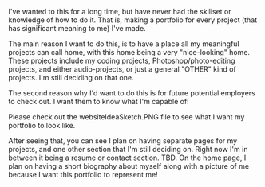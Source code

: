 I've wanted to this for a long time, but have never had the skillset or knowledge of how to do it. That is, making a portfolio for every project (that has significant meaning to me) I've made.

The main reason I want to do this, is to have a place all my meaningful projects can call home, with this home being a very "nice-looking" home. These projects include my coding projects, Photoshop/photo-editing projects, and either audio-projects, or just a general "OTHER" kind of projects. I'm still deciding on that one.

The second reason why I'd want to do this is for future potential employers to check out. I want them to know what I'm capable of!

Please check out the websiteIdeaSketch.PNG file to see what I want my portfolio to look like.

After seeing that, you can see I plan on having separate pages for my projects, and one other section that I'm still deciding on. Right now I'm in between it being a resume or contact section. TBD. On the home page, I plan on having a short biography about myself along with a picture of me because I want this portfolio to represent me!
